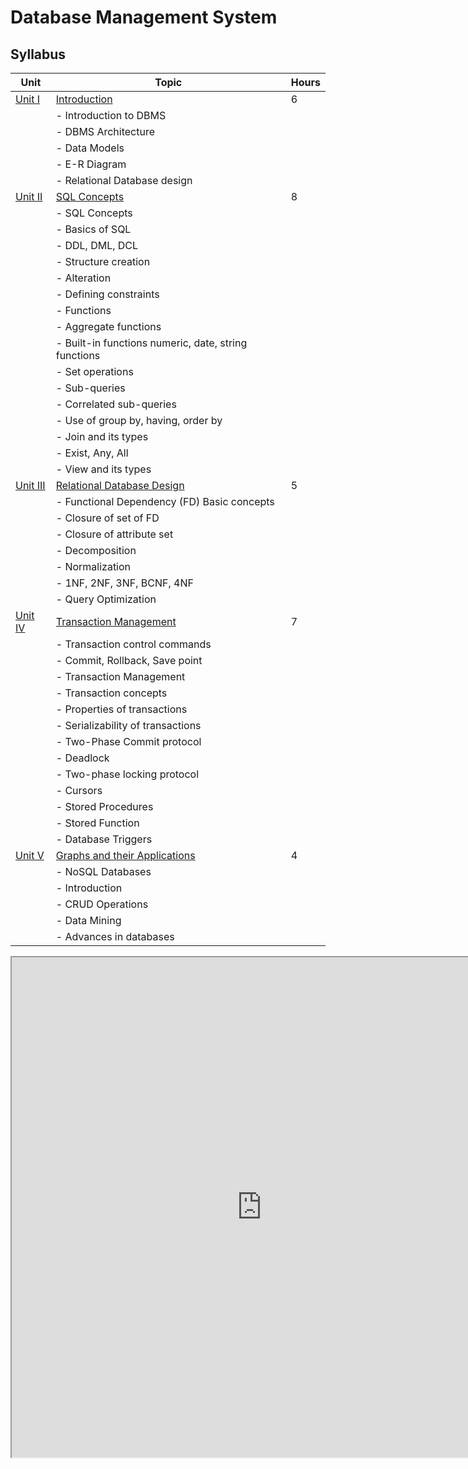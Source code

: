 # Database Management System

## **Syllabus**

| Unit   | Topic                                               | Hours |
| ------ | --------------------------------------------------- | ----- |
| [Unit I](Unit1.md) | [Introduction](Unit1.md)                                  | 6     |
|        | - Introduction to DBMS                            |       |
|        | - DBMS Architecture                                |       |
|        | - Data Models                                      |       |
|        | - E-R Diagram                                      |       |
|        | - Relational Database design                       |       |
| [Unit II](Unit2.md) | [SQL Concepts](Unit2.md)                        | 8     |
|        | - SQL Concepts                                     |       |
|        | - Basics of SQL                                    |       |
|        | - DDL, DML, DCL                                    |       |
|        | - Structure creation                                |       |
|        | - Alteration                                       |       |
|        | - Defining constraints                             |       |
|        | - Functions                                        |       |
|        | - Aggregate functions                              |       |
|        | - Built-in functions numeric, date, string functions |     |
|        | - Set operations                                   |       |
|        | - Sub-queries                                      |       |
|        | - Correlated sub-queries                           |       |
|        | - Use of group by, having, order by                |       |
|        | - Join and its types                               |       |
|        | - Exist, Any, All                                   |       |
|        | - View and its types                               |       |
| [Unit III](Unit3.md) | [Relational Database Design](Unit3.md)                   | 5     |
|        | - Functional Dependency (FD) Basic concepts        |       |
|        | - Closure of set of FD                             |       |
|        | - Closure of attribute set                         |       |
|        | - Decomposition                                    |       |
|        | - Normalization                                    |       |
|        | - 1NF, 2NF, 3NF, BCNF, 4NF                         |       |
|        | - Query Optimization                               |       |
| [Unit IV](Unit4.md) | [Transaction Management](Unit4.md)                       | 7     |
|        | - Transaction control commands                     |       |
|        | - Commit, Rollback, Save point                     |       |
|        | - Transaction Management                            |       |
|        | - Transaction concepts                             |       |
|        | - Properties of transactions                       |       |
|        | - Serializability of transactions                   |       |
|        | - Two-Phase Commit protocol                        |       |
|        | - Deadlock                                         |       |
|        | - Two-phase locking protocol                       |       |
|        | - Cursors                                          |       |
|        | - Stored Procedures                                |       |
|        | - Stored Function                                  |       |
|        | - Database Triggers                                |       |
| [Unit V](Unit5.md) | [Graphs and their Applications](Unit5.md)                | 4     |
|        | - NoSQL Databases                                  |       |
|        | - Introduction                                     |       |
|        | - CRUD Operations                                  |       |
|        | - Data Mining                                      |       |
|        | - Advances in databases                            |       |

<iframe src="https://drive.google.com/file/d/1mt6FgkZGMUAWFzCpcAGq-X1U3W9fEI2Q/preview" width="800px" height="800px"></iframe>
